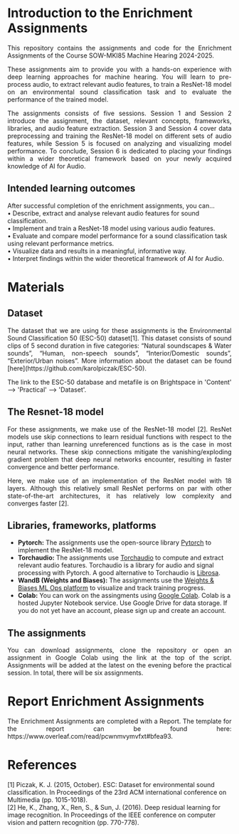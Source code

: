 # Introduction to the Enrichment Assignments
<p align = "justify">This repository contains the assignments and code for the Enrichment Assignments of the Course SOW-MKI85 Machine Hearing 2024-2025.

<p align = "justify">These assignments aim to provide you with a hands-on experience with deep learning approaches for machine hearing. You will learn to pre-process audio, to extract relevant audio features, to train a ResNet-18 model on an environmental sound classification task and to evaluate the performance of the trained model.

<p align = "justify">The assignments consists of five sessions. Session 1 and Session 2 introduce the assignment, the dataset, relevant concepts, frameworks, libraries, and audio feature extraction. Session 3 and Session 4 cover data preprocessing and training the ResNet-18 model on different sets of audio features, while Session 5 is focused on analyzing and visualizing model performance. To conclude, Session 6 is dedicated to placing your findings within a wider theoretical framework based on your newly acquired knowledge of AI for Audio.  

## Intended learning outcomes
After successful completion of the enrichment assignments, you can...
<br>
•	Describe, extract and analyse relevant audio features for sound classification.
<br>
•	Implement and train a ResNet-18 model using various audio features.
<br>
•	Evaluate and compare model performance for a sound classification task using relevant performance metrics.
<br>
•	Visualize data and results in a meaningful, informative way. 
<br> 
•	Interpret findings within the wider theoretical framework of AI for Audio. 

# Materials
## Dataset
<p align = "justify">The dataset that we are using for these assignments is the Environmental Sound Classification 50 (ESC-50) dataset[1]. This dataset consists of sound clips of 5 second duration in five categories: “Natural soundscapes & Water sounds”, “Human, non-speech sounds”, “Interior/Domestic sounds”, “Exterior/Urban noises”. More information about the dataset can be found [here](https://github.com/karolpiczak/ESC-50).  

<p align = "justify">The link to the ESC-50 database and metafile is on Brightspace in 'Content' --> 'Practical' --> 'Dataset'.  

## The Resnet-18 model
<p align = "justify">For these assignments, we make use of the ResNet-18 model [2]. ResNet models use skip connections to learn residual functions with respect to the input, rather than learning unreferenced functions as is the case in most neural networks. These skip connections mitigate the vanishing/exploding gradient problem that deep neural networks encounter, resulting in faster convergence and better performance. 

<p align = "justify">Here, we make use of an implementation of the ResNet model with 18 layers. Although this relatively small ResNet performs on par with other state-of-the-art architectures, it has relatively low complexity and converges faster [2].

## Libraries, frameworks, platforms
* **Pytorch:** The assignments use the open-source library [Pytorch](https://pytorch.org/) to implement the ResNet-18 model. 
*	**Torchaudio:** The assignments use [Torchaudio](https://pytorch.org/audio/stable/index.html) to compute and extract relevant audio features. Torchaudio is a library for audio and signal processing with Pytorch.  A good alternative to Torchaudio is [Librosa](https://librosa.org/doc/latest/index.html). 
*	**WandB (Weights and Biases):** The assignments use the [Weights & Biases ML Ops platform](https://wandb.ai/site) to visualize and track training progress.  
*	**Colab:** You can work on the assingments using [Google Colab](https://colab.google/). Colab is a hosted Jupyter Notebook service. Use Google Drive for data storage. If you do not yet have an account, please sign up and create an account. 

## The assignments
<p align = "justify">You can download assignments, clone the repository or open an assignment in Google Colab using the link at the top of the script. Assignments will be added at the latest on the evening before the practical session. In total, there will be six assignments.   

# Report Enrichment Assignments
<p align = "justify">The Enrichment Assignments are completed with a Report. The template for the report can be found here: https://www.overleaf.com/read/pcwnmvymvfxt#bfea93. 

# References
[1] Piczak, K. J. (2015, October). ESC: Dataset for environmental sound classification. In Proceedings of the 23rd ACM international conference on Multimedia (pp. 1015-1018).
<br>
[2] He, K., Zhang, X., Ren, S., & Sun, J. (2016). Deep residual learning for image recognition. In Proceedings of the IEEE conference on computer vision and pattern recognition (pp. 770-778).
